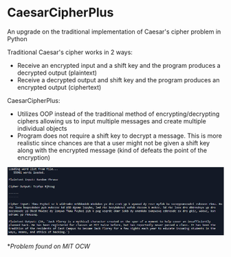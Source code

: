 # CaesarCipherPlus
An upgrade on the traditional implementation of Caesar's cipher problem in Python

Traditional Caesar's cipher works in 2 ways:
  - Receive an encrypted input and a shift key and the program produces a decrypted output (plaintext)
  - Receive a decrypted output and shift key and the program produces an encrypted output (ciphertext)
  
CaesarCipherPlus:
  - Utilizes OOP instead of the traditional method of encrypting/decrypting ciphers allowing us to input multiple messages and create multiple individual objects
  - Program does not require a shift key to decrypt a message. This is more realistic since chances are that a user might not be given a shift key along with the encrypted message (kind of defeats the point of the encryption)

<img src="images/testRun.PNG">

**Problem found on MIT OCW*
